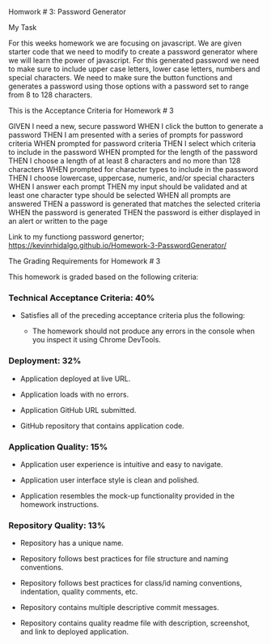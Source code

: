 Homwork # 3: Password Generator

My Task

For this weeks homework we are focusing on javascript. We are given starter code that we need to modify to create a password generator where we will learn the power of javascript. For this generated password we need to make sure to include upper case letters, lower case letters, numbers and special characters. We need to make sure the button functions and generates a password using those options with a password set to range from 8 to 128 characters.

This is the Acceptance Criteria for Homework # 3

GIVEN I need a new, secure password WHEN I click the button to generate a password THEN I am presented with a series of prompts for password criteria WHEN prompted for password criteria THEN I select which criteria to include in the password WHEN prompted for the length of the password THEN I choose a length of at least 8 characters and no more than 128 characters WHEN prompted for character types to include in the password THEN I choose lowercase, uppercase, numeric, and/or special characters WHEN I answer each prompt THEN my input should be validated and at least one character type should be selected WHEN all prompts are answered THEN a password is generated that matches the selected criteria WHEN the password is generated THEN the password is either displayed in an alert or written to the page


Link to my functiong password genertor; https://kevinrhidalgo.github.io/Homework-3-PasswordGenerator/


The Grading Requirements for Homework # 3

This homework is graded based on the following criteria: 

### Technical Acceptance Criteria: 40%

* Satisfies all of the preceding acceptance criteria plus the following:

  * The homework should not produce any errors in the console when you inspect it using Chrome DevTools.

### Deployment: 32%

* Application deployed at live URL.

* Application loads with no errors.

* Application GitHub URL submitted.

* GitHub repository that contains application code.

### Application Quality: 15%

* Application user experience is intuitive and easy to navigate.

* Application user interface style is clean and polished.

* Application resembles the mock-up functionality provided in the homework instructions.

### Repository Quality: 13%

* Repository has a unique name.

* Repository follows best practices for file structure and naming conventions.

* Repository follows best practices for class/id naming conventions, indentation, quality comments, etc.

* Repository contains multiple descriptive commit messages.

* Repository contains quality readme file with description, screenshot, and link to deployed application.

